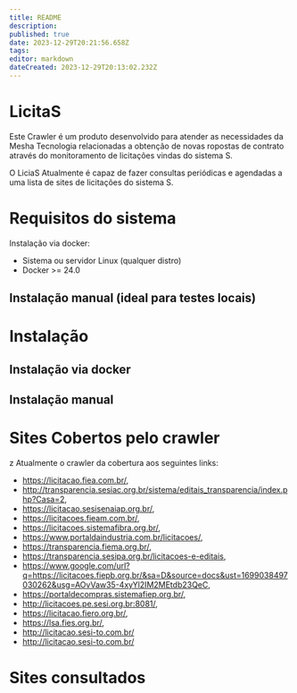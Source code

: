```yaml
---
title: README
description: 
published: true
date: 2023-12-29T20:21:56.658Z
tags: 
editor: markdown
dateCreated: 2023-12-29T20:13:02.232Z
---
```


# LicitaS

Este Crawler é um produto desenvolvido para atender as necessidades da Mesha Tecnologia relacionadas a obtenção de novas ropostas de contrato através do monitoramento de licitações vindas do sistema S.

O LiciaS Atualmente é capaz de fazer consultas periódicas e agendadas a uma lista de sites de licitações do sistema S.

# Requisitos do sistema
Instalação via docker:

- Sistema ou servidor Linux (qualquer distro)
- Docker >= 24.0

Instalação manual (ideal para testes locais)
- 

# Instalação

## Instalação via docker

## Instalação manual

# Sites Cobertos pelo crawler
z
Atualmente o crawler da cobertura aos seguintes links:

- https://licitacao.fiea.com.br/,
- http://transparencia.sesiac.org.br/sistema/editais_transparencia/index.php?Casa=2,
- https://licitacao.sesisenaiap.org.br/,
- https://licitacoes.fieam.com.br/,
- https://licitacoes.sistemafibra.org.br/,
- https://www.portaldaindustria.com.br/licitacoes/,
- https://transparencia.fiema.org.br/,
- https://transparencia.sesipa.org.br/licitacoes-e-editais,
- https://www.google.com/url?q=https://licitacoes.fiepb.org.br/&sa=D&source=docs&ust=1699038497030262&usg=AOvVaw35-4xyYl2IM2MEtdb23QeC,
- https://portaldecompras.sistemafiep.org.br/,
- http://licitacoes.pe.sesi.org.br:8081/,
- https://licitacao.fiero.org.br/,
- https://lsa.fies.org.br/,
- http://licitacao.sesi-to.com.br/
- http://licitacao.sesi-to.com.br/


# Sites consultados 

